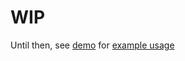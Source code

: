 # WIP
Until then, see [demo](https://rawgit.com/brunjick/geokbd.js/master/example.html) for [example usage](https://github.com/brunjick/geokbd.js/blob/master/example.html#L78-L129)
